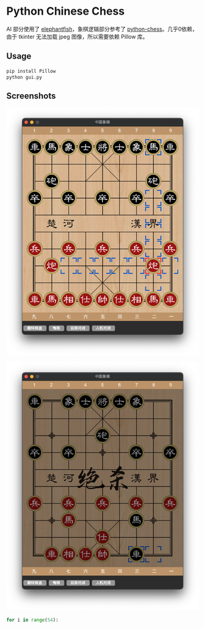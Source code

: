 # Python Chinese Chess

AI 部分使用了 [elephantfish](https://github.com/bupticybee/elephantfish)，象棋逻辑部分参考了 [python-chess](https://github.com/niklasf/python-chess)。几乎0依赖，由于 tkinter 无法加载 jpeg 图像，所以需要依赖 Pillow 库。

## Usage

```
pip install Pillow
python gui.py
```

## Screenshots

![1](./media/1.png)

![1](./media/2.png)

```python
for i in range(54):
```
